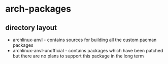arch-packages
=============

## directory layout
- archlinux-anvl - contains sources for building all the custom pacman packages
- archlinux-anvl-unofficial - contains packages which have been patched but there are no plans to support this package in the long term

